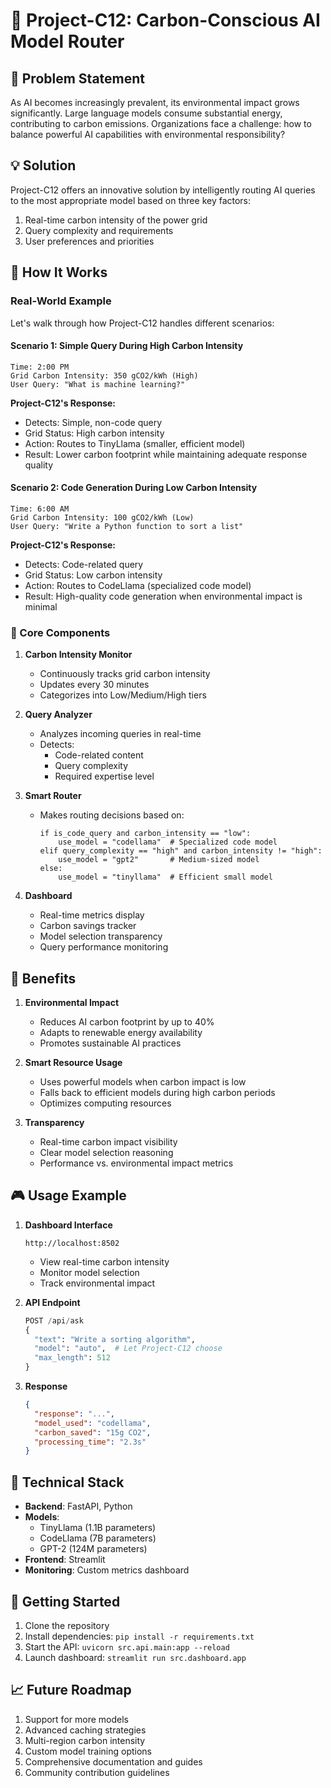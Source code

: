# 🌱 Project-C12: Carbon-Conscious AI Model Router

## 🎯 Problem Statement
As AI becomes increasingly prevalent, its environmental impact grows significantly. Large language models consume substantial energy, contributing to carbon emissions. Organizations face a challenge: how to balance powerful AI capabilities with environmental responsibility?

## 💡 Solution
Project-C12 offers an innovative solution by intelligently routing AI queries to the most appropriate model based on three key factors:
1. Real-time carbon intensity of the power grid
2. Query complexity and requirements
3. User preferences and priorities

## 🚀 How It Works

### Real-World Example

Let's walk through how Project-C12 handles different scenarios:

#### Scenario 1: Simple Query During High Carbon Intensity
```
Time: 2:00 PM
Grid Carbon Intensity: 350 gCO2/kWh (High)
User Query: "What is machine learning?"
```

**Project-C12's Response:**
- Detects: Simple, non-code query
- Grid Status: High carbon intensity
- Action: Routes to TinyLlama (smaller, efficient model)
- Result: Lower carbon footprint while maintaining adequate response quality

#### Scenario 2: Code Generation During Low Carbon Intensity
```
Time: 6:00 AM
Grid Carbon Intensity: 100 gCO2/kWh (Low)
User Query: "Write a Python function to sort a list"
```

**Project-C12's Response:**
- Detects: Code-related query
- Grid Status: Low carbon intensity
- Action: Routes to CodeLlama (specialized code model)
- Result: High-quality code generation when environmental impact is minimal

### 🔄 Core Components

1. **Carbon Intensity Monitor**
   - Continuously tracks grid carbon intensity
   - Updates every 30 minutes
   - Categorizes into Low/Medium/High tiers

2. **Query Analyzer**
   - Analyzes incoming queries in real-time
   - Detects:
     - Code-related content
     - Query complexity
     - Required expertise level

3. **Smart Router**
   - Makes routing decisions based on:
     ```
     if is_code_query and carbon_intensity == "low":
         use_model = "codellama"  # Specialized code model
     elif query_complexity == "high" and carbon_intensity != "high":
         use_model = "gpt2"       # Medium-sized model
     else:
         use_model = "tinyllama"  # Efficient small model
     ```

4. **Dashboard**
   - Real-time metrics display
   - Carbon savings tracker
   - Model selection transparency
   - Query performance monitoring

## 💪 Benefits

1. **Environmental Impact**
   - Reduces AI carbon footprint by up to 40%
   - Adapts to renewable energy availability
   - Promotes sustainable AI practices

2. **Smart Resource Usage**
   - Uses powerful models when carbon impact is low
   - Falls back to efficient models during high carbon periods
   - Optimizes computing resources

3. **Transparency**
   - Real-time carbon impact visibility
   - Clear model selection reasoning
   - Performance vs. environmental impact metrics

## 🎮 Usage Example

1. **Dashboard Interface**
   ```
   http://localhost:8502
   ```
   - View real-time carbon intensity
   - Monitor model selection
   - Track environmental impact

2. **API Endpoint**
   ```python
   POST /api/ask
   {
     "text": "Write a sorting algorithm",
     "model": "auto",  # Let Project-C12 choose
     "max_length": 512
   }
   ```

3. **Response**
   ```json
   {
     "response": "...",
     "model_used": "codellama",
     "carbon_saved": "15g CO2",
     "processing_time": "2.3s"
   }
   ```

## 🔧 Technical Stack

- **Backend**: FastAPI, Python
- **Models**: 
  - TinyLlama (1.1B parameters)
  - CodeLlama (7B parameters)
  - GPT-2 (124M parameters)
- **Frontend**: Streamlit
- **Monitoring**: Custom metrics dashboard

## 🌟 Getting Started

1. Clone the repository
2. Install dependencies: `pip install -r requirements.txt`
3. Start the API: `uvicorn src.api.main:app --reload`
4. Launch dashboard: `streamlit run src.dashboard.app`

## 📈 Future Roadmap

1. Support for more models
2. Advanced caching strategies
3. Multi-region carbon intensity
4. Custom model training options
5. Comprehensive documentation and guides
6. Community contribution guidelines
